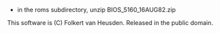 * in the roms subdirectory, unzip BIOS\_5160\_16AUG82.zip


This software is (C) Folkert van Heusden.
Released in the public domain.
